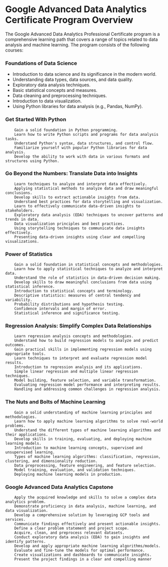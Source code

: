 # Google Advanced Data Analytics Certificate Program Overview

The Google Advanced Data Analytics Professional Certificate program is a comprehensive learning path that covers a range of topics related to data analysis and machine learning. The program consists of the following courses:

### Foundations of Data Science
- Introduction to data science and its significance in the modern world.
- Understanding data types, data sources, and data quality.
- Exploratory data analysis techniques.
- Basic statistical concepts and measures.
- Data cleaning and preprocessing techniques.
- Introduction to data visualization.
- Using Python libraries for data analysis (e.g., Pandas, NumPy).

### Get Started With Python
        Gain a solid foundation in Python programming.
        Learn how to write Python scripts and programs for data analysis tasks.
        Understand Python's syntax, data structures, and control flow.
        Familiarize yourself with popular Python libraries for data analysis.
        Develop the ability to work with data in various formats and structures using Python.

### Go Beyond the Numbers: Translate Data into Insights
        Learn techniques to analyze and interpret data effectively.
        Applying statistical methods to analyze data and draw meaningful conclusions.
        Develop skills to extract actionable insights from data.
        Understand best practices for data storytelling and visualization.
        Learn to effectively communicate data-driven insights to stakeholders.
        Exploratory data analysis (EDA) techniques to uncover patterns and trends in data.
        Data visualization principles and best practices.
        Using storytelling techniques to communicate data insights effectively.
        Presenting data-driven insights using clear and compelling visualizations.

### Power of Statistics
        Gain a solid foundation in statistical concepts and methodologies.
        Learn how to apply statistical techniques to analyze and interpret data.
        Understand the role of statistics in data-driven decision making.
        Develop skills to draw meaningful conclusions from data using statistical inference.
        Introduction to statistical concepts and terminology.
        Descriptive statistics: measures of central tendency and variability.
        Probability distributions and hypothesis testing.
        Confidence intervals and margin of error.
        Statistical inference and significance testing.

### Regression Analysis: Simplify Complex Data Relationships
        Learn regression analysis concepts and methodologies.
        Understand how to build regression models to analyze and predict outcomes.
        Gain practical skills in implementing regression models using appropriate tools.
        Learn techniques to interpret and evaluate regression model results.
        Introduction to regression analysis and its applications.
        Simple linear regression and multiple linear regression techniques.
        Model building, feature selection, and variable transformation.
        Evaluating regression model performance and interpreting results.
        Handling and addressing common challenges in regression analysis.

### The Nuts and Bolts of Machine Learning
        Gain a solid understanding of machine learning principles and methodologies.
        Learn how to apply machine learning algorithms to solve real-world problems.
        Understand the different types of machine learning algorithms and their applications.
        Develop skills in training, evaluating, and deploying machine learning models.
        Introduction to machine learning concepts, supervised and unsupervised learning.
        Types of machine learning algorithms: classification, regression, clustering, and dimensionality reduction.
        Data preprocessing, feature engineering, and feature selection.
        Model training, evaluation, and validation techniques.
        Deploying machine learning models in production.

### Google Advanced Data Analytics Capstone
        Apply the acquired knowledge and skills to solve a complex data analytics problem.
        Demonstrate proficiency in data analysis, machine learning, and data visualization.
        Develop a comprehensive solution by leveraging GCP tools and services.
        Communicate findings effectively and present actionable insights.
        Define a clear problem statement and project scope.
        Acquire, clean, and preprocess relevant datasets.
        Conduct exploratory data analysis (EDA) to gain insights and identify patterns.
        Develop and apply appropriate machine learning algorithms/models.
        Evaluate and fine-tune the models for optimal performance.
        Create visualizations and dashboards to communicate insights.
        Present the project findings in a clear and compelling manner
